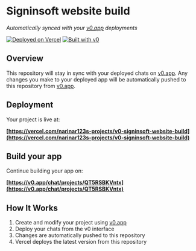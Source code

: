 # Signinsoft website build

*Automatically synced with your [v0.app](https://v0.app) deployments*

[![Deployed on Vercel](https://img.shields.io/badge/Deployed%20on-Vercel-black?style=for-the-badge&logo=vercel)](https://vercel.com/narinar123s-projects/v0-signinsoft-website-build)
[![Built with v0](https://img.shields.io/badge/Built%20with-v0.app-black?style=for-the-badge)](https://v0.app/chat/projects/QT5RSBKVntx)

## Overview

This repository will stay in sync with your deployed chats on [v0.app](https://v0.app).
Any changes you make to your deployed app will be automatically pushed to this repository from [v0.app](https://v0.app).

## Deployment

Your project is live at:

**[https://vercel.com/narinar123s-projects/v0-signinsoft-website-build](https://vercel.com/narinar123s-projects/v0-signinsoft-website-build)**

## Build your app

Continue building your app on:

**[https://v0.app/chat/projects/QT5RSBKVntx](https://v0.app/chat/projects/QT5RSBKVntx)**

## How It Works

1. Create and modify your project using [v0.app](https://v0.app)
2. Deploy your chats from the v0 interface
3. Changes are automatically pushed to this repository
4. Vercel deploys the latest version from this repository
